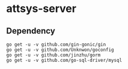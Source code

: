 # attsys-server

## Dependency

    go get -u -v github.com/gin-gonic/gin
    go get -u -v github.com/Unknwon/goconfig
    go get -u -v github.com/jinzhu/gorm
    go get -u -v github.com/go-sql-driver/mysql
